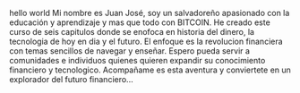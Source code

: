 hello world
Mi nombre es Juan José, soy un salvadoreño apasionado con la educación y aprendizaje y mas que todo con BITCOIN. 
He creado este curso de seis capitulos donde se enofoca en historia del dinero, la tecnologia de hoy en dia y el futuro.
El enfoque es la revolucion financiera con temas sencillos de navegar y enseñar. 
Espero pueda servir a comunidades e individuos quienes quieren expandir su conocimiento financiero y tecnologico. 
Acompañame es esta aventura y conviertete en un explorador del futuro financiero...
